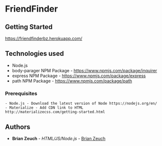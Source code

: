 # FriendFinder

## Getting Started
https://friendfinderbz.herokuapp.com/

## Technologies used
- Node.js
- body-parager NPM Package - https://www.npmjs.com/package/inquirer
- express NPM Package - https://www.npmjs.com/package/express
- path NPM Package - https://www.npmjs.com/package/path

### Prerequisites

```
- Node.js - Download the latest version of Node https://nodejs.org/en/
- Materialize - Add CDN link to HTML http://materializecss.com/getting-started.html
```
## Authors

* **Brian Zeuch** - *HTML/JS/Node.js* - [Brian Zeuch](https://github.com/bdz101/friendfinder.git)